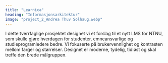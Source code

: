 ```yaml
---
title: "Learnica"
heading: "Informasjonsarkitektur"
image: "project_2_Andrea Thuv Solhaug.webp"
---
```


I dette tverrfaglige prosjektet designet vi et forslag til et nytt LMS for NTNU, som skulle gjøre hverdagen for studenter, emneansvarlige og studieprogramledere bedre. Vi fokuserte på brukervennlighet og kontrasten mellom farger og størrelser. Designet er moderne, tydelig, tidløst og skal treffe den brede målgruppen.
